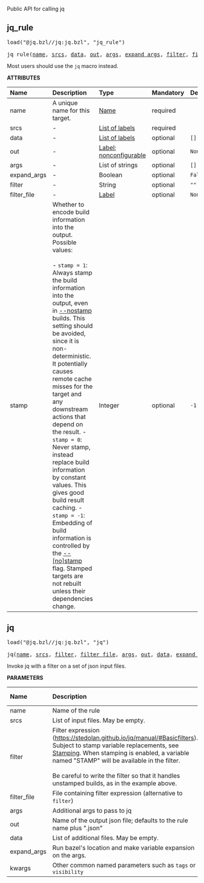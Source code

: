<!-- Generated with Stardoc: http://skydoc.bazel.build -->

Public API for calling jq

<a id="jq_rule"></a>

## jq_rule

<pre>
load("@jq.bzl//jq:jq.bzl", "jq_rule")

jq_rule(<a href="#jq_rule-name">name</a>, <a href="#jq_rule-srcs">srcs</a>, <a href="#jq_rule-data">data</a>, <a href="#jq_rule-out">out</a>, <a href="#jq_rule-args">args</a>, <a href="#jq_rule-expand_args">expand_args</a>, <a href="#jq_rule-filter">filter</a>, <a href="#jq_rule-filter_file">filter_file</a>, <a href="#jq_rule-stamp">stamp</a>)
</pre>

Most users should use the `jq` macro instead.

**ATTRIBUTES**


| Name  | Description | Type | Mandatory | Default |
| :------------- | :------------- | :------------- | :------------- | :------------- |
| <a id="jq_rule-name"></a>name |  A unique name for this target.   | <a href="https://bazel.build/concepts/labels#target-names">Name</a> | required |  |
| <a id="jq_rule-srcs"></a>srcs |  -   | <a href="https://bazel.build/concepts/labels">List of labels</a> | required |  |
| <a id="jq_rule-data"></a>data |  -   | <a href="https://bazel.build/concepts/labels">List of labels</a> | optional |  `[]`  |
| <a id="jq_rule-out"></a>out |  -   | <a href="https://bazel.build/concepts/labels">Label</a>; <a href="https://bazel.build/reference/be/common-definitions#configurable-attributes">nonconfigurable</a> | optional |  `None`  |
| <a id="jq_rule-args"></a>args |  -   | List of strings | optional |  `[]`  |
| <a id="jq_rule-expand_args"></a>expand_args |  -   | Boolean | optional |  `False`  |
| <a id="jq_rule-filter"></a>filter |  -   | String | optional |  `""`  |
| <a id="jq_rule-filter_file"></a>filter_file |  -   | <a href="https://bazel.build/concepts/labels">Label</a> | optional |  `None`  |
| <a id="jq_rule-stamp"></a>stamp |  Whether to encode build information into the output. Possible values:<br><br>- `stamp = 1`: Always stamp the build information into the output, even in     [--nostamp](https://docs.bazel.build/versions/main/user-manual.html#flag--stamp) builds.     This setting should be avoided, since it is non-deterministic.     It potentially causes remote cache misses for the target and     any downstream actions that depend on the result. - `stamp = 0`: Never stamp, instead replace build information by constant values.     This gives good build result caching. - `stamp = -1`: Embedding of build information is controlled by the     [--[no]stamp](https://docs.bazel.build/versions/main/user-manual.html#flag--stamp) flag.     Stamped targets are not rebuilt unless their dependencies change.   | Integer | optional |  `-1`  |


<a id="jq"></a>

## jq

<pre>
load("@jq.bzl//jq:jq.bzl", "jq")

jq(<a href="#jq-name">name</a>, <a href="#jq-srcs">srcs</a>, <a href="#jq-filter">filter</a>, <a href="#jq-filter_file">filter_file</a>, <a href="#jq-args">args</a>, <a href="#jq-out">out</a>, <a href="#jq-data">data</a>, <a href="#jq-expand_args">expand_args</a>, <a href="#jq-kwargs">**kwargs</a>)
</pre>

Invoke jq with a filter on a set of json input files.

**PARAMETERS**


| Name  | Description | Default Value |
| :------------- | :------------- | :------------- |
| <a id="jq-name"></a>name |  Name of the rule   |  none |
| <a id="jq-srcs"></a>srcs |  List of input files. May be empty.   |  none |
| <a id="jq-filter"></a>filter |  Filter expression (https://stedolan.github.io/jq/manual/#Basicfilters). Subject to stamp variable replacements, see [Stamping](./stamping.md). When stamping is enabled, a variable named "STAMP" will be available in the filter.<br><br>Be careful to write the filter so that it handles unstamped builds, as in the example above.   |  `None` |
| <a id="jq-filter_file"></a>filter_file |  File containing filter expression (alternative to `filter`)   |  `None` |
| <a id="jq-args"></a>args |  Additional args to pass to jq   |  `[]` |
| <a id="jq-out"></a>out |  Name of the output json file; defaults to the rule name plus ".json"   |  `None` |
| <a id="jq-data"></a>data |  List of additional files. May be empty.   |  `[]` |
| <a id="jq-expand_args"></a>expand_args |  Run bazel's location and make variable expansion on the args.   |  `False` |
| <a id="jq-kwargs"></a>kwargs |  Other common named parameters such as `tags` or `visibility`   |  none |


